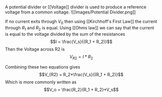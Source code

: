 A potential divider or [[Voltage]] divider is used to produce a reference voltage from a common voltage.
![[Images/Potential Divider.png]]

If no current exits through $V_0$ then using [[Kirchhoff's First Law]] the current through $R_1$ and $R_2$ is equal.
Using [[Ohms law]] we can say that the current is equal to the voltage divided by the sum of the resistances
$$I = \frac{V_s}{(R_1 + R_2)}$$ Then the Voltage across R2 is
$$V_{R2} = I*R_2$$

Combining these two equations gives
$$V_{R2} = R_2*\frac{V_s}{(R_1 + R_2)}$$
Which is more commonly written as
$$V_o = \frac{R_2}{R_1 + R_2}*V_s$$